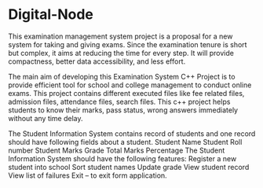 # Digital-Node
This examination management system project is a proposal for a new system for taking and giving exams. 
Since the examination tenure is short but complex, it aims at reducing the time for every step. 
It will provide compactness, better data accessibility, and less effort.

The main aim of developing this Examination System C++
Project is to provide efficient tool for school and
college management to conduct online exams.
This project contains different executed files
like fee related files, admission files, attendance
files, search files. This c++ project helps
students to know their marks, pass status,
wrong answers immediately without any time
delay.

The Student Information System contains record of students and one record should have
following fields about a student.
Student Name
Student Roll number
Student Marks
Grade
Total Marks
Percentage
The Student Information System should have the following features:
Register a new student into school
Sort student names
Update grade
View student record
View list of failures
Exit – to exit form application.
